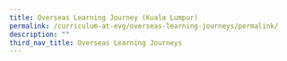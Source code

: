 ```yaml
---
title: Overseas Learning Journey (Kuala Lumpur)
permalink: /curriculum-at-evg/overseas-learning-journeys/permalink/
description: ""
third_nav_title: Overseas Learning Journeys
---
```


